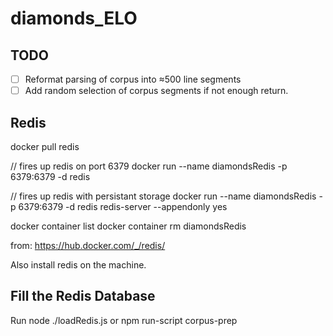 # diamonds_ELO

## TODO

- [ ] Reformat parsing of corpus into ≈500 line segments
- [ ] Add random selection of corpus segments if not enough return.
 
## Redis

docker pull redis

// fires up redis on port 6379
docker run --name diamondsRedis -p 6379:6379 -d redis

// fires up redis with persistant storage
docker run --name diamondsRedis -p 6379:6379 -d redis redis-server --appendonly yes

docker container list
docker container rm diamondsRedis

from: https://hub.docker.com/_/redis/

Also install redis on the machine.

## Fill the Redis Database

Run node ./loadRedis.js
or 
npm run-script corpus-prep